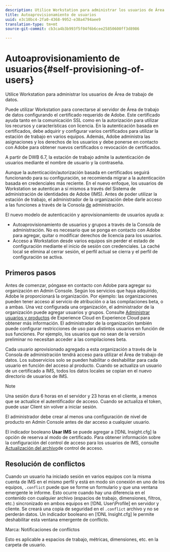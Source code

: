 ```yaml
---
description: Utilice Workstation para administrar los usuarios de Área de trabajo de datos.
title: Autoaprovisionamiento de usuarios
uuid: e3c10bc4-2fa0-4368-9952-e38a4794aee9
translation-type: tm+mt
source-git-commit: cb3ca4b3b993f5f04f6b6cee25850600ff3d8986

---
```



# Autoaprovisionamiento de usuarios{#self-provisioning-of-users}

Utilice Workstation para administrar los usuarios de Área de trabajo de datos.

Puede utilizar Workstation para conectarse al servidor de Área de trabajo de datos configurando el certificado requerido de Adobe. Este certificado ayuda tanto en la comunicación SSL como en la autorización para utilizar los recursos y características con licencia. En la autenticación basada en certificados, debe adquirir y configurar varios certificados para utilizar la estación de trabajo en varios equipos. Además, Adobe administra las asignaciones y los derechos de los usuarios y debe ponerse en contacto con Adobe para obtener nuevos certificados o revocación de certificados.

A partir de DWB 6.7, la estación de trabajo admite la autenticación de usuarios mediante el nombre de usuario y la contraseña.

Aunque la autenticación/autorización basada en certificados seguirá funcionando para su configuración, se recomienda migrar a la autenticación basada en credenciales más reciente. En el nuevo enfoque, los usuarios de Workstation se autentican a sí mismos a través del Sistema de administración de identidades de Adobe (IMS). Antes de poder utilizar la estación de trabajo, el administrador de la organización debe darle acceso a las funciones a través de la Consola [de](https://docs.adobe.com/content/help/en/core-services/interface/manage-users-and-products/admin-getting-started.html) administración.

El nuevo modelo de autenticación y aprovisionamiento de usuarios ayuda a:

* Autoaprovisionamiento de usuarios y grupos a través de la Consola de administración. No es necesario que se ponga en contacto con Adobe para agregar, quitar o modificar derechos de licencia para los usuarios.
* Acceso a Workstation desde varios equipos sin perder el estado de configuración mediante el inicio de sesión con credenciales. La caché local se elimina al cerrar sesión, el perfil actual se cierra y el perfil de configuración se activa.

## Primeros pasos

Antes de comenzar, póngase en contacto con Adobe para agregar su organización en Admin Console. Según los servicios que haya adquirido, Adobe le proporcionará la organización. Por ejemplo: las organizaciones pueden tener acceso al servicio de atribución o a las compilaciones beta, o a ambas. Una vez configurada una organización, el administrador de la organización puede agregar usuarios y grupos. Consulte [Administrar usuarios y productos](https://docs.adobe.com/content/help/en/core-services/interface/manage-users-and-products/admin-getting-started.html) de Experience Cloud en Experience Cloud para obtener más información. El administrador de la organización también puede configurar restricciones de uso para distintos usuarios en función de sus funciones. Por ejemplo, los usuarios que no sean de la versión preliminar no necesitan acceder a las compilaciones beta.

Cada usuario aprovisionado agregado a esta organización a través de la Consola de administración tendrá acceso para utilizar el Área de trabajo de datos. Los subservicios solo se pueden habilitar o deshabilitar para cada usuario en función del acceso al producto. Cuando se actualiza un usuario de un certificado a IMS, todos los datos locales se copian en el nuevo directorio de usuarios de IMS.

>[!NOTE]
>
>Una sesión dura 6 horas en el servidor y 23 horas en el cliente, a menos que se actualice el autentificador de acceso. Cuando se actualiza el token, puede usar Client sin volver a iniciar sesión.

El administrador debe crear al menos una configuración de nivel de producto en Admin Console antes de dar acceso a cualquier usuario.

El indicador booleano **Usar IMS** se puede agregar a [!DNL Insight.cfg] la opción de reserva al modo de certificado. Para obtener información sobre la configuración del control de acceso para los usuarios de IMS, consulte [Actualización del archivo](https://docs.adobe.com/content/help/en/data-workbench/using/server-admin-install/install-servers/insight-server-dpu/c-updt-accss-ctrl-file.html)de control de acceso.

## Resolución de conflictos

Cuando un usuario ha iniciado sesión en varios equipos con la misma cuenta de IMS en el mismo perfil y está en modo sin conexión en uno de los equipos, `.conflict` puede que se forme un formulario y que una ventana emergente le informe. Esto ocurre cuando hay una diferencia en el contenido con cualquier archivo (espacios de trabajo, dimensiones, filtros, etc.) sincronizado en ambos equipos en [!DNL User\Profile\] en servidor y cliente. Se creará una copia de seguridad en el `.conflict` archivo y no se perderán datos. Un indicador booleano en [!DNL Insight.cfg] le permite deshabilitar esta ventana emergente de conflicto.

Marca: Notificaciones de conflictos

Esto es aplicable a espacios de trabajo, métricas, dimensiones, etc. en la carpeta de usuario.
